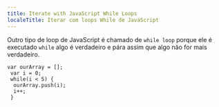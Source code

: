 ```yaml
---
title: Iterate with JavaScript While Loops
localeTitle: Iterar com loops While de JavaScript
---
```

Outro tipo de loop de JavaScript é chamado de `while loop` porque ele é executado `while` algo é verdadeiro e pára assim que algo não for mais verdadeiro.
```
var ourArray = []; 
 var i = 0; 
 while(i < 5) { 
  ourArray.push(i); 
  i++; 
 } 

```
